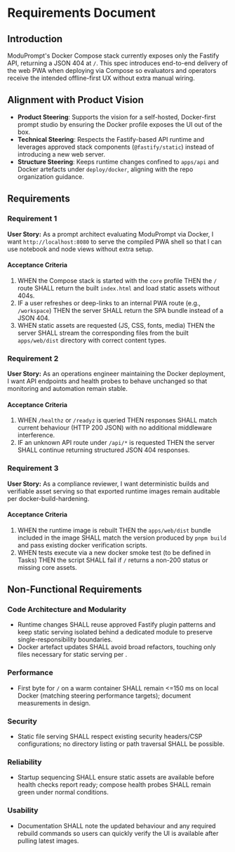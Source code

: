 # Requirements Document

## Introduction
ModuPrompt's Docker Compose stack currently exposes only the Fastify API, returning a JSON 404 at `/`. This spec introduces end-to-end delivery of the web PWA when deploying via Compose so evaluators and operators receive the intended offline-first UX without extra manual wiring.

## Alignment with Product Vision
- **Product Steering**: Supports the vision for a self-hosted, Docker-first prompt studio by ensuring the Docker profile exposes the UI out of the box.
- **Technical Steering**: Respects the Fastify-based API runtime and leverages approved stack components (`@fastify/static`) instead of introducing a new web server.
- **Structure Steering**: Keeps runtime changes confined to `apps/api` and Docker artefacts under `deploy/docker`, aligning with the repo organization guidance.

## Requirements

### Requirement 1

**User Story:** As a prompt architect evaluating ModuPrompt via Docker, I want `http://localhost:8080` to serve the compiled PWA shell so that I can use notebook and node views without extra setup.

#### Acceptance Criteria

1. WHEN the Compose stack is started with the `core` profile THEN the `/` route SHALL return the built `index.html` and load static assets without 404s.
2. IF a user refreshes or deep-links to an internal PWA route (e.g., `/workspace`) THEN the server SHALL return the SPA bundle instead of a JSON 404.
3. WHEN static assets are requested (JS, CSS, fonts, media) THEN the server SHALL stream the corresponding files from the built `apps/web/dist` directory with correct content types.

### Requirement 2

**User Story:** As an operations engineer maintaining the Docker deployment, I want API endpoints and health probes to behave unchanged so that monitoring and automation remain stable.

#### Acceptance Criteria

1. WHEN `/healthz` or `/readyz` is queried THEN responses SHALL match current behaviour (HTTP 200 JSON) with no additional middleware interference.
2. IF an unknown API route under `/api/*` is requested THEN the server SHALL continue returning structured JSON 404 responses.

### Requirement 3

**User Story:** As a compliance reviewer, I want deterministic builds and verifiable asset serving so that exported runtime images remain auditable per docker-build-hardening.

#### Acceptance Criteria

1. WHEN the runtime image is rebuilt THEN the `apps/web/dist` bundle included in the image SHALL match the version produced by `pnpm build` and pass existing docker verification scripts.
2. WHEN tests execute via a new docker smoke test (to be defined in Tasks) THEN the script SHALL fail if `/` returns a non-200 status or missing core assets.

## Non-Functional Requirements

### Code Architecture and Modularity
- Runtime changes SHALL reuse approved Fastify plugin patterns and keep static serving isolated behind a dedicated module to preserve single-responsibility boundaries.
- Docker artefact updates SHALL avoid broad refactors, touching only files necessary for static serving per <workspace-hygiene>.

### Performance
- First byte for `/` on a warm container SHALL remain <=150 ms on local Docker (matching steering performance targets); document measurements in design.

### Security
- Static file serving SHALL respect existing security headers/CSP configurations; no directory listing or path traversal SHALL be possible.

### Reliability
- Startup sequencing SHALL ensure static assets are available before health checks report ready; compose health probes SHALL remain green under normal conditions.

### Usability
- Documentation SHALL note the updated behaviour and any required rebuild commands so users can quickly verify the UI is available after pulling latest images.
